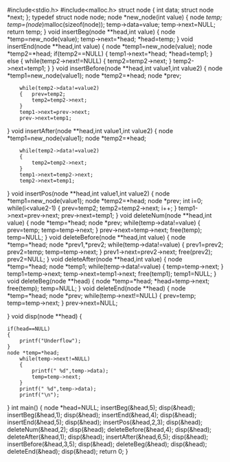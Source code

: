 #include<stdio.h>
#include<malloc.h>
struct node
{
    int data;
    struct node *next;
};
typedef struct node node;
node *new_node(int value)
{
    node *temp;
    temp=(node*)malloc(sizeof(node));
    temp->data=value;
    temp->next=NULL;
    return temp;
}
void insertBeg(node **head,int value)
{
    node *temp=new_node(value);
    temp->next=*head;
    *head=temp;
}
void insertEnd(node **head,int value)
{   node *temp1=new_node(value);
    node *temp2=*head;
    if(temp2==NULL)
    {
    temp1->next=*head;
    *head=temp1;
    }
    else
    {
    while(temp2->next!=NULL)
    {
        temp2=temp2->next;
    }
    temp2->next=temp1;
    }
}
void insertBefore(node **head,int value1,int value2)
{
    node *temp1=new_node(value1);
    node *temp2=*head;
    node *prev;

        while(temp2->data!=value2)
        {   prev=temp2;
            temp2=temp2->next;
        }
        temp1->next=prev->next;
        prev->next=temp1;

}
void insertAfter(node **head,int value1,int value2)
{
    node *temp1=new_node(value1);
    node *temp2=*head;

        while(temp2->data!=value2)
        {
            temp2=temp2->next;
        }
        temp1->next=temp2->next;
        temp2->next=temp1;
}
void insertPos(node **head,int value1,int value2)
{
    node *temp1=new_node(value1);
    node *temp2=*head;
    node *prev;
    int i=0;
  while(i<value2-1)
  {
      prev=temp2;
      temp2=temp2->next;
  i++;
  }
        temp1->next=prev->next;
        prev->next=temp1;
}
void deleteNum(node **head,int value)
{
    node *temp=*head;
    node *prev;
    while(temp->data!=value)
    {
        prev=temp;
        temp=temp->next;
    }
    prev->next=temp->next;
    free(temp);
    temp=NULL;
}
void deleteBefore(node **head,int value)
{
    node *temp=*head;
    node *prev1,*prev2;
    while(temp->data!=value)
    {   prev1=prev2;
        prev2=temp;
        temp=temp->next;
    }
    prev1->next=prev2->next;
    free(prev2);
    prev2=NULL;
}
void deleteAfter(node **head,int value)
{
    node *temp=*head;
    node *temp1;
    while(temp->data!=value)
    {
        temp=temp->next;
    }
    temp1=temp->next;
    temp->next=temp1->next;
    free(temp1);
    temp1=NULL;
}
void deleteBeg(node **head)
{
    node *temp=*head;
    *head=temp->next;
    free(temp);
    temp=NULL;
}
void deleteEnd(node **head)
{
    node *temp=*head;
    node *prev;
    while(temp->next!=NULL)
   {    prev=temp;
       temp=temp->next;
   }
   prev->next=NULL;

}
void disp(node **head)
{

    if(head==NULL)
    {
        printf("Underflow");
    }
    node *temp=*head;
        while(temp->next!=NULL)
        {
            printf(" %d",temp->data);
            temp=temp->next;
        }
        printf(" %d",temp->data);
        printf("\n");
}
int main()
{   node *head=NULL;
    insertBeg(&head,5);
    disp(&head);
    insertBeg(&head,1);
    disp(&head);
    insertEnd(&head,4);
    disp(&head);
    insertEnd(&head,5);
    disp(&head);
    insertPos(&head,2,3);
    disp(&head);
    deleteNum(&head,2);
    disp(&head);
    deleteBefore(&head,4);
    disp(&head);
    deleteAfter(&head,1);
    disp(&head);
    insertAfter(&head,6,5);
    disp(&head);
    insertBefore(&head,3,5);
    disp(&head);
    deleteBeg(&head);
    disp(&head);
    deleteEnd(&head);
    disp(&head);
    return 0;
}
